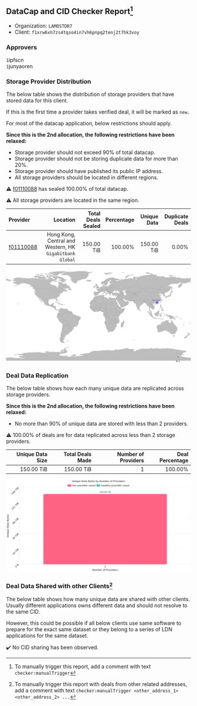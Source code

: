 ## DataCap and CID Checker Report[^1]
 - Organization: `LAMOSTDR7`
 - Client: `f1xrw6xh7zs4tqso4in7vh6pnpq2tenj2t7hk3voy`
### Approvers
`1`ipfscn<br/>`1`junyaoren


### Storage Provider Distribution
The below table shows the distribution of storage providers that have stored data for this client.

If this is the first time a provider takes verified deal, it will be marked as `new`.

For most of the datacap application, below restrictions should apply.

**Since this is the 2nd allocation, the following restrictions have been relaxed:**
 - Storage provider should not exceed 90% of total datacap.
 - Storage provider should not be storing duplicate data for more than 20%.
 - Storage provider should have published its public IP address.
 - All storage providers should be located in different regions.

⚠️ [f01110088](https://filfox.info/en/address/f01110088) has sealed 100.00% of total datacap.

⚠️ All storage providers are located in the same region.

| Provider                                              |                                                    Location | Total Deals Sealed | Percentage | Unique Data | Duplicate Deals |
| :---------------------------------------------------- | ----------------------------------------------------------: | -----------------: | ---------: | ----------: | --------------: |
| [f01110088](https://filfox.info/en/address/f01110088) | Hong Kong, Central and Western, HK<br/>`Gigabitbank Global` |         150.00 TiB |    100.00% |  150.00 TiB |           0.00% |

<img src="https://raw.githubusercontent.com/data-preservation-programs/filplus-checker-assets/main/filecoin-project/filecoin-plus-large-datasets/issues/2213/1698427436345.png"/>

### Deal Data Replication
The below table shows how each many unique data are replicated across storage providers.


**Since this is the 2nd allocation, the following restrictions have been relaxed:**
- No more than 90% of unique data are stored with less than 2 providers.

⚠️ 100.00% of deals are for data replicated across less than 2 storage providers.

| Unique Data Size | Total Deals Made | Number of Providers | Deal Percentage |
| ---------------: | ---------------: | ------------------: | --------------: |
|       150.00 TiB |       150.00 TiB |                   1 |         100.00% |

<img src="https://raw.githubusercontent.com/data-preservation-programs/filplus-checker-assets/main/filecoin-project/filecoin-plus-large-datasets/issues/2213/1698427436922.png"/>

### Deal Data Shared with other Clients[^3]
The below table shows how many unique data are shared with other clients.
Usually different applications owns different data and should not resolve to the same CID.

However, this could be possible if all below clients use same software to prepare for the exact same dataset or they belong to a series of LDN applications for the same dataset.

✔️ No CID sharing has been observed.

[^1]: To manually trigger this report, add a comment with text `checker:manualTrigger`

[^2]: Deals from those addresses are combined into this report as they are specified with `checker:manualTrigger`

[^3]: To manually trigger this report with deals from other related addresses, add a comment with text `checker:manualTrigger <other_address_1> <other_address_2> ...`
